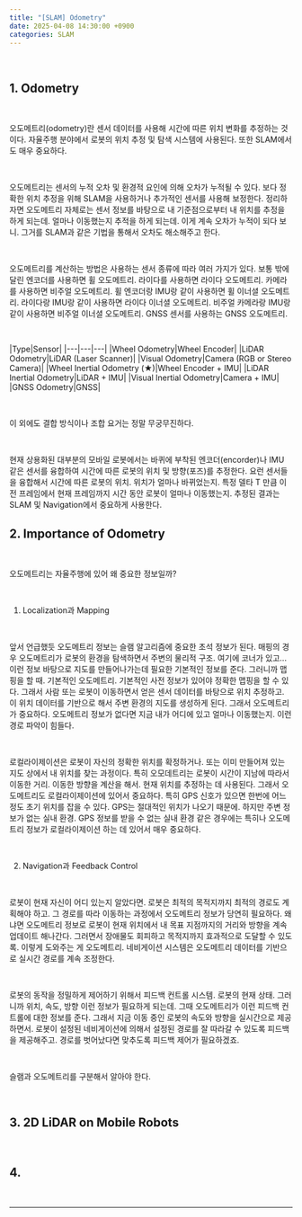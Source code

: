 ```yaml
---
title: "[SLAM] Odometry"
date: 2025-04-08 14:30:00 +0900
categories: SLAM
---
```


&nbsp;

## 1. Odometry

<br>

오도메트리(odometry)란 센서 데이터를 사용해 시간에 따른 위치 변화를 추정하는 것이다. 자율주행 분야에서 로봇의 위치 추정 및 탐색 시스템에 사용된다. 또한 SLAM에서도 매우 중요하다.

<br>

오도메트리는 센서의 누적 오차 및 환경적 요인에 의해 오차가 누적될 수 있다. 보다 정확한 위치 추정을 위해 SLAM을 사용하거나 추가적인 센서를 사용해 보정한다. 정리하자면 오도메트리 자체로는 센서 정보를 바탕으로 내 기준점으로부터 내 위치를 추정을 하게 되는데. 얼마나 이동했는지 추적을 하게 되는데. 이게 계속 오차가 누적이 되다 보니. 그거를 SLAM과 같은 기법을 통해서 오차도 해소해주고 한다.

<br>

오도메트리를 계산하는 방법은 사용하는 센서 종류에 따라 여러 가지가 있다. 보통 밖에 달린 엔코더를 사용하면 휠 오도메트리. 라이다를 사용하면 라이다 오도메트리. 카메라를 사용하면 비주얼 오도메트리. 휠 엔코더랑 IMU랑 같이 사용하면 휠 이너셜 오도메트리. 라이다랑 IMU랑 같이 사용하면 라이다 이너셜 오도메트리. 비주얼 카메라랑 IMU랑 같이 사용하면 비주얼 이너셜 오도메트리. GNSS 센서를 사용하는 GNSS 오도메트리.

<br>

|Type|Sensor|
|---|---|---|
|Wheel Odometry|Wheel Encoder|
|LiDAR Odometry|LiDAR (Laser Scanner)|
|Visual Odometry|Camera (RGB or Stereo Camera)|
|Wheel Inertial Odometry (★)|Wheel Encoder + IMU|
|LiDAR Inertial Odometry|LiDAR + IMU|
|Visual Inertial Odometry|Camera + IMU|
|GNSS Odometry|GNSS|

<br>

이 외에도 결합 방식이나 조합 요거는 정말 무궁무진하다. 

<br>

현재 상용화된 대부분의 모바일 로봇에서는 바퀴에 부착된 엔코더(encorder)나 IMU 같은 센서를 융합하여 시간에 따른 로봇의 위치 및 방향(포즈)를 추정한다. 요런 센서들을 융합해서 시간에 따른 로봇의 위치. 위치가 얼마나 바뀌었는지. 특정 델타 T 만큼 이전 프레임에서 현재 프레임까지 시간 동안 로봇이 얼마나 이동했는지. 추정된 결과는 SLAM 및 Navigation에서 중요하게 사용한다.

## 2. Importance of Odometry

<br>

오도메트리는 자율주행에 있어 왜 중요한 정보일까?

<br>

1) Localization과 Mapping

<br>

앞서 언급했듯 오도메트리 정보는 슬램 알고리즘에 중요한 초석 정보가 된다. 매핑의 경우 오도메트리가 로봇의 환경을 탐색하면서 주변의 물리적 구조. 여기에 코너가 있고... 이런 정보 바탕으로 지도를 만들어나가는데 필요한 기본적인 정보를 준다. 그러니까 맵핑을 할 때. 기본적인 오도메트리. 기본적인 사전 정보가 있어야 정확한 맵핑을 할 수 있다. 그래서 사람 또는 로봇이 이동하면서 얻은 센서 데이터를 바탕으로 위치 추정하고. 이 위치 데이터를 기반으로 해서 주변 환경의 지도를 생성하게 된다. 그래서 오도메트리가 중요하다. 오도메트리 정보가 없다면 지금 내가 어디에 있고 얼마나 이동했는지. 이런 경로 파악이 힘들다.

<br>

로컬라이제이션은 로봇이 자신의 정확한 위치를 확정하거나. 또는 이미 만들어져 있는 지도 상에서 내 위치를 찾는 과정이다. 특히 오모데트리는 로봇이 시간이 지남에 따라서 이동한 거리. 이동한 방향을 계산을 해서. 현재 위치를 추정하는 데 사용된다. 그래서 오도메트리도 로컬라이제이션에 있어서 중요하다. 특히 GPS 신호가 있으면 한번에 어느 정도 초기 위치를 잡을 수 있다. GPS는 절대적인 위치가 나오기 때문에. 하지만 주변 정보가 없는 실내 환경. GPS 정보를 받을 수 없는 실내 환경 같은 경우에는 특히나 오도메트리 정보가 로컬라이제이션 하는 데 있어서 매우 중요하다.

<br>

2) Navigation과 Feedback Control

<br>

로봇이 현재 자신이 어디 있는지 알았다면. 로봇은 최적의 목적지까지 최적의 경로도 계획해야 하고. 그 경로를 따라 이동하는 과정에서 오도메트리 정보가 당연히 필요하다. 왜냐면 오도메트리 정보로 로봇이 현재 위치에서 내 목표 지점까지의 거리와 방향을 계속 업데이트 해나간다. 그러면서 장애물도 회피하고 목적지까지 효과적으로 도달할 수 있도록. 이렇게 도와주는 게 오도메트리. 네비게이션 시스템은 오도메트리 데이터를 기반으로 실시간 경로를 계속 조정한다.

<br>

로봇의 동작을 정밀하게 제어하기 위해서 피드백 컨트롤 시스템. 로봇의 현재 상태. 그러니까 위치, 속도, 방향 이런 정보가 필요하게 되는데. 그때 오도메트리가 이런 피드백 컨트롤에 대한 정보를 준다. 그래서 지금 이동 중인 로봇의 속도와 방향을 실시간으로 제공하면서. 로봇이 설정된 네비게이션에 의해서 설정된 경로를 잘 따라갈 수 있도록 피드백을 제공해주고. 경로를 벗어났다면 맞추도록 피드백 제어가 필요하겠죠.

<br>

슬램과 오도메트리를 구분해서 알아야 한다.

<br>

## 3. 2D LiDAR on Mobile Robots

<br>

## 4. 

<br>

---

&nbsp;